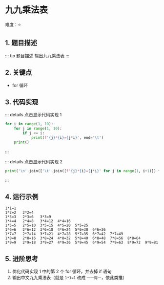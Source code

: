 # 九九乘法表

难度：:star:

## 1. 题目描述
::: tip 题目描述
输出九九乘法表
:::

## 2. 关键点
- for 循环

## 3. 代码实现
::: details 点击显示代码实现 1
```python
for i in range(1, 10):
    for j in range(1, 10):
        if j <= i:
            print(f'{j}*{i}={j*i}', end='\t')
    print()
```
:::

::: details 点击显示代码实现 2
```python
print('\n'.join(['\t'.join([f'{j}*{i}={j*i}' for j in range(1, i+1)]) for i in range(1, 10)]))
```
:::

## 4. 运行示例
```
1*1=1
1*2=2   2*2=4
1*3=3   2*3=6   3*3=9
1*4=4   2*4=8   3*4=12  4*4=16
1*5=5   2*5=10  3*5=15  4*5=20  5*5=25
1*6=6   2*6=12  3*6=18  4*6=24  5*6=30  6*6=36
1*7=7   2*7=14  3*7=21  4*7=28  5*7=35  6*7=42  7*7=49
1*8=8   2*8=16  3*8=24  4*8=32  5*8=40  6*8=48  7*8=56  8*8=64
1*9=9   2*9=18  3*9=27  4*9=36  5*9=45  6*9=54  7*9=63  8*9=72  9*9=81
```

## 5. 进阶思考
1. 优化代码实现 1 中的第 2 个 for 循环，并去掉 if 语句
2. 输出中文九九乘法表（就是 `1*1=1` 改成 `一一得一`，依此类推）
